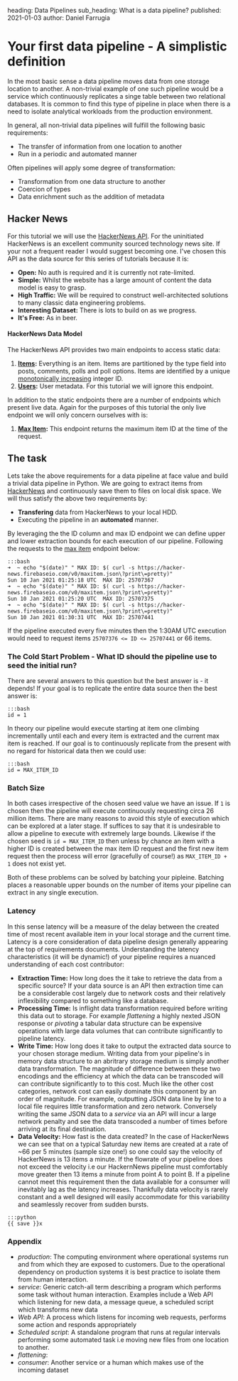 heading: Data Pipelines
sub_heading: What is a data pipeline?
published: 2021-01-03
author: Daniel Farrugia

# Your first data pipeline - A simplistic definition

In the most basic sense a data pipeline moves data from one storage location to another. A non-trivial example of one
such pipeline would be a service which continuously replicates a singe table between two relational databases. It is common
to find this type of pipeline in place when there is a need to isolate analytical workloads from the production environment.

In general, all non-trivial data pipelines will fulfill the following basic requirements:

 - The transfer of information from one location to another 
 - Run in a periodic and automated manner
 
 Often pipelines will apply some degree of transformation: 
 
 - Transformation from one data structure to another
 - Coercion of types
 - Data enrichment such as the addition of metadata 
 
## Hacker News  
 
For this tutorial we will use the [HackerNews API](https://hackernews.api-docs.io/v0/overview/introduction). For the
uninitiated HackerNews is an excellent community sourced technology news site. If your not a frequent reader I would
suggest becoming one. I've chosen this API as the data source for this series of tutorials because it is:

- **Open:** No auth is required and it is currently not rate-limited. 
- **Simple:** Whilst the website has a large amount of content the data model is easy to grasp.
- **High Traffic:** We will be required to construct well-architected solutions to many classic data engineering problems.
- **Interesting Dataset:** There is lots to build on as we progress.
- **It's Free:** As in beer.

#### HackerNews Data Model

The HackerNews API provides two main endpoints to access static data:

1. **[Items](https://github.com/HackerNews/API#items):** Everything is an item. Items are partitioned by the type field into posts, comments, polls and poll options. Items are identified by a unique [monotonically increasing](https://en.wikipedia.org/wiki/Monotonic_function) integer ID. 
2. **[Users](https://github.com/HackerNews/API#users):** User metadata. For this tutorial we will ignore this endpoint.

In addition to the static endpoints there are a number of endpoints which present live data. Again for the purposes of this tutorial the only live endpoint we will only concern ourselves with is: 

1. **[Max Item](https://github.com/HackerNews/API#max-item-id):** This endpoint returns the maximum item ID at the time of the request. 

## The task 
Lets take the above requirements for a data pipeline at face value and build a trivial data pipeline in Python. We are going to extract
items from [HackerNews](https://news.ycombinator.com/) and continuously save them to files on local disk space. We will thus satisfy
the above two requirements by: 

- **Transfering** data from HackerNews to your local HDD. 
- Executing the pipeline in an **automated** manner.

By leveraging the the ID column and max ID endpoint we can define upper and lower extraction bounds for each execution of our pipeline. Following the requests to the [max item](https://hacker-news.firebaseio.com/v0/maxitem.json) endpoint below:

    :::bash
    ➜  ~ echo "$(date)" " MAX ID: $( curl -s https://hacker-news.firebaseio.com/v0/maxitem.json\?print\=pretty)"
    Sun 10 Jan 2021 01:25:18 UTC  MAX ID: 25707367
    ➜  ~ echo "$(date)" " MAX ID: $( curl -s https://hacker-news.firebaseio.com/v0/maxitem.json\?print\=pretty)"
    Sun 10 Jan 2021 01:25:20 UTC  MAX ID: 25707375
    ➜  ~ echo "$(date)" " MAX ID: $( curl -s https://hacker-news.firebaseio.com/v0/maxitem.json\?print\=pretty)"
    Sun 10 Jan 2021 01:30:31 UTC  MAX ID: 25707441
   
If the pipeline executed every five minutes then the 1:30AM UTC execution would need to request items `25707376 <= ID <= 25707441` or 66 items.

### The Cold Start Problem -  What ID should the pipeline use to seed the initial run? 

There are several answers to this question but the best answer is - it depends! If your goal is to replicate the entire data source then the
best answer is:

    :::bash
    id = 1
 
 In theory our pipeline would execute starting at item one climbing incrementally until each and every item is extracted and the current max item is reached. If our goal is to continuously replicate from the present with no regard for historical data then we could use:
 
    :::bash
    id = MAX_ITEM_ID
    
### Batch Size
In both cases irrespective of the chosen seed value we have an issue. If `1` is chosen then the pipeline will execute continuously requesting circa 26 million items. There are many reasons to avoid this style of execution which can be explored at a later stage. If suffices to 
say that it is undesirable to allow a pipeline to execute with extremely large bounds. Likewise if the chosen seed is `id = MAX_ITEM_ID` then unless by chance an item with a higher ID is created between the max item ID request and the first new item request then the process 
will error (gracefully of course!) as `MAX_ITEM_ID + 1` does not exist yet. 

Both of these problems can be solved by batching your pipleine. Batching places a reasonable upper bounds on the number of items your pipeline can extract in any single execution.  

 
### Latency
In this sense latency will be a measure of the delay between the created time of most recent available item in your local storage and the current time. Latency is a core consideration of data pipeline design generally appearing at the top of requirements documents. Understanding the latency characteristics (it will be dynamic!) of your pipeline requires a nuanced understanding of each cost contributor:

- **Extraction Time:** How long does the it take to retrieve the data from a specific source? If your data source is an API then extraction time can be a considerable cost largely due to network costs and their relatively inflexibility compared to something like a database.
- **Processing Time:** Is inflight data transformation required before writing this data out to storage. For example *flattening* a highly nexted JSON response or *pivoting* a tabular data structure can be expensive operations with large data volumes that can contribute significantly to pipeline latency.
- **Write Time:** How long does it take to output the extracted data source to your chosen storage medium. Writing data from your pipeline's in memory data structure to an abritrary storage medium is simply another data transformation. The magnitude of difference between these two encodings and the efficiency at which the data can be transcoded will can contribute significantly to to this cost.  Much like the other cost categories, network cost can easily dominate this component by an order of magnitude.  For example, outputting JSON data line by line to a local file requires little transformation and zero network. Conversely writing the same JSON data to a *service* via an API will incur a large network penalty and see the data transcoded a number of times before arriving at its final destination.       
- **Data Velocity:** How fast is the data created? In the case of HackerNews we can see that on a typical Saturday new items are created at a rate of ~66 per 5 minutes (sample size one!) so one could say the velocity of HackerNews is 13 items a minute. If the flowrate of your pipeline does not exceed the velocity i.e our HackernNews pipeline must comfortably move greater then 13 items a minute from point A to point B. If a pipeline cannot meet this requirement then the data available for a consumer will inevitably lag as the latency increases. Thankfully data velocity is rarely constant and a well designed will easily accommodate for this variability and seamlessly recover from sudden bursts.
    
<!-- Comment inserted to render code *outside* the list -->
    :::python
    {{ save }}x 

### Appendix
 - *production*: The computing environment where operational systems run and from which they are exposed to customers. Due to
the operational dependency on production systems it is best practice to isolate them from human interaction.  
 - *service*: Generic catch-all term describing a program which performs some task without human interaction. Examples include a Web API which listening for new data, a message queue, a scheduled script which transforms new data
 - *Web API*: A process which listens for incoming web requests, performs some action and responds appropriately
 - *Scheduled script*: A standalone program that runs at regular intervals performing some automated task i.e moving new files from one location to another. 
 - *flattening*: 
 - *consumer*: Another service or a human which makes use of the incoming dataset